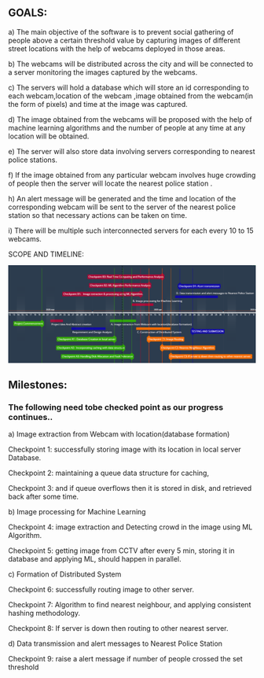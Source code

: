 ## GOALS:

a) The main objective of the software is to prevent social gathering of people above a certain threshold value by capturing images of different street locations with the help of webcams deployed in those areas.

b) The webcams will be distributed across the city and will be connected to a server monitoring the images captured by the webcams.

c) The servers will hold a database which will store an id corresponding to each webcam,location of the webcam ,image obtained from the webcam(in the form of pixels) and time at the image was captured.

d) The image obtained from the webcams will be proposed with the help of machine learning algorithms and the number of people at any time at any location will be obtained.

e) The server will also store data involving servers corresponding to nearest police stations.

f) If the image obtained from any particular webcam involves huge crowding of people then the server will locate the nearest police station .

h) An alert message will be generated and the time and location of the corresponding webcam will be sent to the server of the nearest police station so that necessary actions can be taken on time.

i) There will be multiple such interconnected servers for each every 10 to 15 webcams.


SCOPE AND TIMELINE:


<p align="center">
  <img src="images/TIMELINE.png">
</p>

## Milestones:
### The following need tobe checked point as our progress continues..    

 a) Image extraction from Webcam with location(database formation)
 
 Checkpoint 1: successfully storing image with its location in local server Database.
 
 Checkpoint 2: maintaining a  queue data structure for caching,

 Checkpoint 3:  and if queue overflows then it is stored in disk, and retrieved back after some time.
 
 b) Image processing for Machine Learning
 
   Checkpoint 4: image extraction and Detecting crowd in the image using ML Algorithm.
        
   Checkpoint 5: getting image from CCTV after every 5 min, storing it in database
                 and applying ML, should happen in parallel.
                       
c) Formation of Distributed System

   Checkpoint 6: successfully routing image to other server.
       
   Checkpoint 7: Algorithm to find nearest neighbour, and applying consistent hashing methodology.
   
   Checkpoint 8: If server is down then routing to other nearest server.
    
d) Data transmission and alert messages to Nearest Police Station

   Checkpoint 9: raise a alert message if number of people crossed the set threshold

